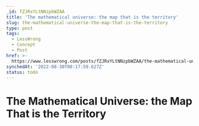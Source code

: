 ```yaml
---
_id: fZJRxYLtNNzpbWZAA
title: 'The mathematical universe: the map that is the territory'
slug: the-mathematical-universe-the-map-that-is-the-territory
type: post
tags:
  - LessWrong
  - Concept
  - Post
href: >-
  https://www.lesswrong.com/posts/fZJRxYLtNNzpbWZAA/the-mathematical-universe-the-map-that-is-the-territory
synchedAt: '2022-08-30T08:17:59.627Z'
status: todo
---
```


# The Mathematical Universe: the Map That is the Territory
